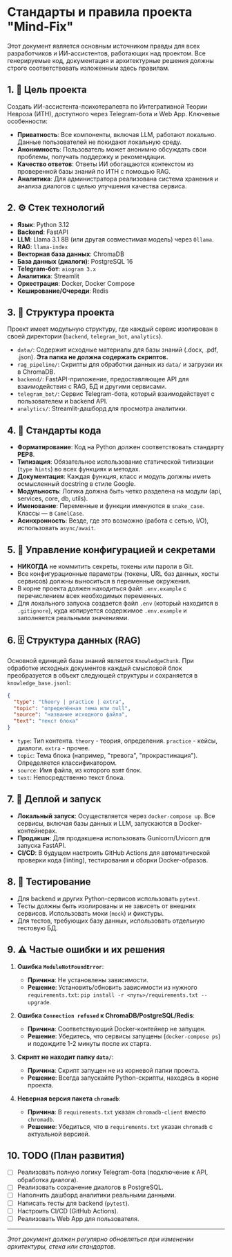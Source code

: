 # Стандарты и правила проекта "Mind-Fix"

Этот документ является основным источником правды для всех разработчиков и ИИ-ассистентов, работающих над проектом. Все генерируемые код, документация и архитектурные решения должны строго соответствовать изложенным здесь правилам.

## 1. 🎯 Цель проекта

Создать ИИ-ассистента-психотерапевта по Интегративной Теории Невроза (ИТН), доступного через Telegram-бота и Web App. Ключевые особенности:
-   **Приватность**: Все компоненты, включая LLM, работают локально. Данные пользователей не покидают локальную среду.
-   **Анонимность**: Пользователь может анонимно обсуждать свои проблемы, получать поддержку и рекомендации.
-   **Качество ответов**: Ответы ИИ обогащаются контекстом из проверенной базы знаний по ИТН с помощью RAG.
-   **Аналитика**: Для администратора реализована система хранения и анализа диалогов с целью улучшения качества сервиса.

## 2. ⚙️ Стек технологий

-   **Язык**: Python 3.12
-   **Backend**: FastAPI
-   **LLM**: Llama 3.1 8B (или другая совместимая модель) через `Ollama`.
-   **RAG**: `llama-index`
-   **Векторная база данных**: ChromaDB
-   **База данных (диалоги)**: PostgreSQL 16
-   **Telegram-бот**: `aiogram 3.x`
-   **Аналитика**: Streamlit
-   **Оркестрация**: Docker, Docker Compose
-   **Кеширование/Очереди**: Redis

## 3. 📂 Структура проекта

Проект имеет модульную структуру, где каждый сервис изолирован в своей директории (`backend`, `telegram_bot`, `analytics`).
-   `data/`: Содержит исходные материалы для базы знаний (.docx, .pdf, .json). **Эта папка не должна содержать скриптов.**
-   `rag_pipeline/`: Скрипты для обработки данных из `data/` и загрузки их в ChromaDB.
-   `backend/`: FastAPI-приложение, предоставляющее API для взаимодействия с RAG, БД и другими сервисами.
-   `telegram_bot/`: Сервис Telegram-бота, который взаимодействует с пользователем и backend API.
-   `analytics/`: Streamlit-дашборд для просмотра аналитики.

## 4. 📜 Стандарты кода

-   **Форматирование**: Код на Python должен соответствовать стандарту **PEP8**.
-   **Типизация**: Обязательное использование статической типизации (`type hints`) во всех функциях и методах.
-   **Документация**: Каждая функция, класс и модуль должны иметь осмысленный docstring в стиле Google.
-   **Модульность**: Логика должна быть четко разделена на модули (api, services, core, db, utils).
-   **Именование**: Переменные и функции именуются в `snake_case`. Классы — в `CamelCase`.
-   **Асинхронность**: Везде, где это возможно (работа с сетью, I/O), использовать `async/await`.

## 5. 🔑 Управление конфигурацией и секретами

-   **НИКОГДА** не коммитить секреты, токены или пароли в Git.
-   Все конфигурационные параметры (токены, URL баз данных, хосты сервисов) должны выноситься в переменные окружения.
-   В корне проекта должен находиться файл `.env.example` с перечислением всех необходимых переменных.
-   Для локального запуска создается файл `.env` (который находится в `.gitignore`), куда копируется содержимое `.env.example` и заполняется реальными значениями.

## 6. 🗄️ Структура данных (RAG)

Основной единицей базы знаний является `KnowledgeChunk`. При обработке исходных документов каждый смысловой блок преобразуется в объект следующей структуры и сохраняется в `knowledge_base.jsonl`:

```json
{
  "type": "theory | practice | extra",
  "topic": "определённая тема или null",
  "source": "название исходного файла",
  "text": "текст блока"
}
```
-   `type`: Тип контента. `theory` - теория, определения. `practice` - кейсы, диалоги. `extra` - прочее.
-   `topic`: Тема блока (например, "тревога", "прокрастинация"). Определяется классификатором.
-   `source`: Имя файла, из которого взят блок.
-   `text`: Непосредственно текст блока.

## 7. 🚀 Деплой и запуск

-   **Локальный запуск**: Осуществляется через `docker-compose up`. Все сервисы, включая базы данных и LLM, запускаются в Docker-контейнерах.
-   **Продакшн**: Для продакшена использовать Gunicorn/Uvicorn для запуска FastAPI.
-   **CI/CD**: В будущем настроить GitHub Actions для автоматической проверки кода (linting), тестирования и сборки Docker-образов.

## 8. 🧪 Тестирование

-   Для backend и других Python-сервисов использовать `pytest`.
-   Тесты должны быть изолированы и не зависеть от внешних сервисов. Использовать моки (`mock`) и фикстуры.
-   Для тестов, требующих базу данных, использовать отдельную тестовую БД.

## 9. ⚠️ Частые ошибки и их решения

1.  **Ошибка `ModuleNotFoundError`**:
    -   **Причина**: Не установлены зависимости.
    -   **Решение**: Установить/обновить зависимости из нужного `requirements.txt`: `pip install -r <путь>/requirements.txt --upgrade`.

2.  **Ошибка `Connection refused` к ChromaDB/PostgreSQL/Redis**:
    -   **Причина**: Соответствующий Docker-контейнер не запущен.
    -   **Решение**: Убедитесь, что сервисы запущены (`docker-compose ps`) и подождите 1-2 минуты после их старта.

3.  **Скрипт не находит папку `data/`**:
    -   **Причина**: Скрипт запущен не из корневой папки проекта.
    -   **Решение**: Всегда запускайте Python-скрипты, находясь в корне проекта.

4.  **Неверная версия пакета `chromadb`**:
    -   **Причина**: В `requirements.txt` указан `chromadb-client` вместо `chromadb`.
    -   **Решение**: Убедиться, что в `requirements.txt` указан `chromadb` с актуальной версией.

## 10. TODO (План развития)

-   [ ] Реализовать полную логику Telegram-бота (подключение к API, обработка диалога).
-   [ ] Реализовать сохранение диалогов в PostgreSQL.
-   [ ] Наполнить дашборд аналитики реальными данными.
-   [ ] Написать тесты для backend (`pytest`).
-   [ ] Настроить CI/CD (GitHub Actions).
-   [ ] Реализовать Web App для пользователя.

---
*Этот документ должен регулярно обновляться при изменении архитектуры, стека или стандартов.*
